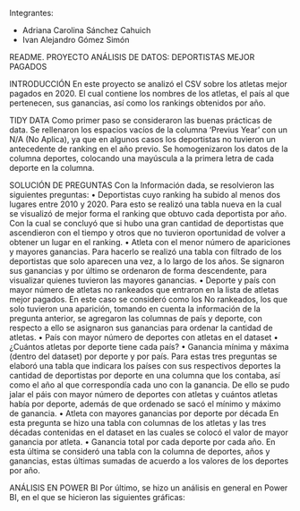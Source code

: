 
Integrantes: 


* Adriana Carolina Sánchez Cahuich
* Ivan Alejandro Gómez Simón



README. PROYECTO ANÁLISIS DE DATOS: DEPORTISTAS MEJOR PAGADOS 

INTRODUCCIÓN 
En este proyecto se analizó el CSV sobre los atletas mejor pagados en 2020. El cual contiene los nombres de los atletas, el país al que pertenecen, sus ganancias, así como los rankings obtenidos por año.

TIDY DATA
Como primer paso se consideraron las buenas prácticas de data. Se rellenaron los espacios vacíos de la columna ‘Previus Year’ con un N/A (No Aplica), ya que en algunos casos los deportistas no tuvieron un antecedente de ranking en el año previo. Se homogenizaron los datos de la columna deportes, colocando una mayúscula a la primera letra de cada deporte en la columna. 


SOLUCIÓN DE PREGUNTAS
Con la Información dada, se resolvieron las siguientes preguntas: 
•	Deportistas cuyo ranking ha subido al menos dos lugares entre 2010 y 2020.
Para esto se realizó una tabla nueva en la cual se visualizó de mejor forma el ranking que obtuvo cada deportista por año. Con la cual se concluyó que si hubo una gran cantidad de deportistas que ascendieron con el tiempo y otros que no tuvieron oportunidad de volver a obtener un lugar en el ranking. 
•	Atleta con el menor número de apariciones y mayores ganancias.
Para hacerlo se realizó una tabla con filtrado de los deportistas que solo aparecen una vez, a lo largo de los años. Se signaron sus ganancias y por último se ordenaron de forma descendente, para visualizar quienes tuvieron las mayores ganancias.
•	Deporte y país con mayor número de atletas no rankeados que entraron en la lista de atletas mejor pagados.
En este caso se consideró como los No rankeados, los que solo tuvieron una aparición, tomando en cuenta la información de la pregunta anterior, se agregaron las columnas de país y deporte, con respecto a ello se asignaron sus ganancias para ordenar la cantidad de atletas. 
•	País con mayor número de deportes con atletas en el dataset
•	¿Cuántos atletas por deporte tiene cada país?
•	Ganancia mínima y máxima (dentro del dataset) por deporte y por país.
Para estas tres preguntas se elaboró una tabla que indicara los países con sus respectivos deportes la cantidad de deportistas por deporte en una columna que los contaba, así como el año al que correspondía cada uno con la ganancia. De ello se pudo jalar el páis con mayor número de deportes con atletas y cuántos atletas había por deporte, además de que ordenado se sacó el mínimo y máximo de ganancia. 
•	Atleta con mayores ganancias por deporte por década
En esta pregunta se hizo una tabla con columnas de los atletas y las tres décadas contenidas en el dataset en las cuales se colocó el valor de mayor ganancia por atleta.
•	Ganancia total por cada deporte por cada año.
En esta última se consideró una tabla con la columna de deportes, años y ganancias, estas últimas sumadas de acuerdo a los valores de los deportes por año. 


ANÁLISIS EN POWER BI
Por último, se hizo un análisis en general en Power BI, en el que se hicieron las siguientes gráficas: 






